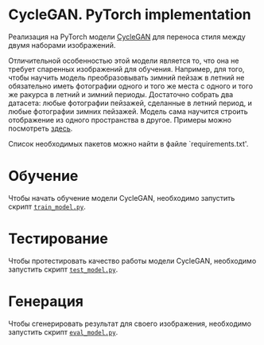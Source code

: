 # CycleGAN. PyTorch implementation

Реализация на PyTorch модели [CycleGAN](https://junyanz.github.io/CycleGAN/) для переноса стиля между двумя наборами изображений.

Отличительной особенностью этой модели является то, что она не требует спаренных изображений для обучения. Например, для того, чтобы научить модель преобразовывать зимний пейзаж в летний не обязательно иметь фотографии одного и того же места с одного и того же ракурса в летний и зимний периоды. Достаточно собрать два датасета: любые фотографии пейзажей, сделанные в летний период, и любые фотографии зимних пейзажей. Модель сама научится строить отображение из одного пространства в другое. Примеры можно посмотреть [здесь](https://taesung.me/cyclegan/2017/03/25/yosemite-supplemental-best.html).

Список необходимых пакетов можно найти в файле `requirements.txt'.

# Обучение

Чтобы начать обучение модели CycleGAN, необходимо запустить скрипт [`train_model.py`](https://github.com/trujulie/dlschool_CycleGAN_project/blob/main/train_model.py). 

# Тестирование

Чтобы протестировать качество работы модели CycleGAN, необходимо запустить скрипт [`test_model.py`](https://github.com/trujulie/dlschool_CycleGAN_project/blob/main/test_model.py).

# Генерация

Чтобы сгенерировать результат для своего изображения, необходимо запустить скрипт [`eval_model.py`](https://github.com/trujulie/dlschool_CycleGAN_project/blob/main/eval_model.py).
